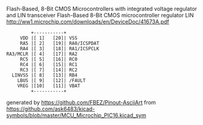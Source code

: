 Flash-Based, 8-Bit CMOS Microcontrollers with integrated voltage regulator and LIN transceiver
Flash-Based 8-Bit CMOS microcontroller regulator LIN
http://ww1.microchip.com/downloads/en/DeviceDoc/41673A.pdf


	         +-----------+
	     VDD |[ 1]   [20]| VSS
	     RA5 |[ 2]   [19]| RA0/ICSPDAT
	     RA4 |[ 3]   [18]| RA1/ICSPCLK
	RA3/MCLR |[ 4]   [17]| RA2
	     RC5 |[ 5]   [16]| RC0
	     RC4 |[ 6]   [15]| RC1
	     RC3 |[ 7]   [14]| RC2
	  LINVSS |[ 8]   [13]| RB4
	    LBUS |[ 9]   [12]| /FAULT
	    VREG |[10]   [11]| VBAT
	         +-----------+


generated by https://github.com/FBEZ/Pinout-AsciiArt from https://github.com/ask6483/kicad-symbols/blob/master/MCU_Microchip_PIC16.kicad_sym